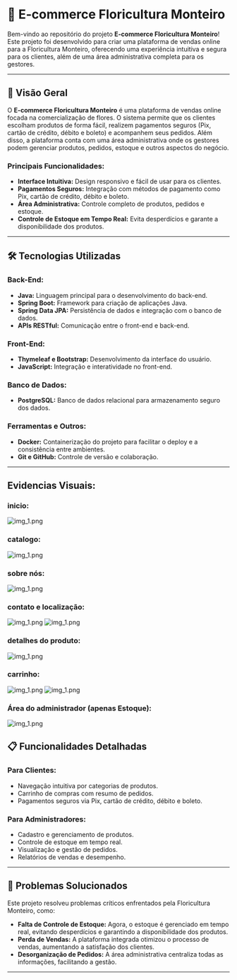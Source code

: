 # 🌸 E-commerce Floricultura Monteiro

Bem-vindo ao repositório do projeto **E-commerce Floricultura Monteiro**! Este projeto foi desenvolvido para criar uma plataforma de vendas online para a Floricultura Monteiro, oferecendo uma experiência intuitiva e segura para os clientes, além de uma área administrativa completa para os gestores.

---

## 🚀 Visão Geral

O **E-commerce Floricultura Monteiro** é uma plataforma de vendas online focada na comercialização de flores. O sistema permite que os clientes escolham produtos de forma fácil, realizem pagamentos seguros (Pix, cartão de crédito, débito e boleto) e acompanhem seus pedidos. Além disso, a plataforma conta com uma área administrativa onde os gestores podem gerenciar produtos, pedidos, estoque e outros aspectos do negócio.

### Principais Funcionalidades:
- **Interface Intuitiva:** Design responsivo e fácil de usar para os clientes.
- **Pagamentos Seguros:** Integração com métodos de pagamento como Pix, cartão de crédito, débito e boleto.
- **Área Administrativa:** Controle completo de produtos, pedidos e estoque.
- **Controle de Estoque em Tempo Real:** Evita desperdícios e garante a disponibilidade dos produtos.

---

## 🛠️ Tecnologias Utilizadas

### Back-End:
- **Java:** Linguagem principal para o desenvolvimento do back-end.
- **Spring Boot:** Framework para criação de aplicações Java.
- **Spring Data JPA:** Persistência de dados e integração com o banco de dados.
- **APIs RESTful:** Comunicação entre o front-end e back-end.

### Front-End:
- **Thymeleaf e Bootstrap:** Desenvolvimento da interface do usuário.
- **JavaScript:** Integração e interatividade no front-end.

### Banco de Dados:
- **PostgreSQL:** Banco de dados relacional para armazenamento seguro dos dados.

### Ferramentas e Outros:
- **Docker:** Containerização do projeto para facilitar o deploy e a consistência entre ambientes.
- **Git e GitHub:** Controle de versão e colaboração.

---
## Evidencias Visuais: 
### inicio:
![img_1.png](inicio.png)

### catalogo:
![img_1.png](catalogo.png)

### sobre nós: 
![img_1.png](sobrenos.png)

### contato e localização:
![img_1.png](cttELocalizacao1.png)
![img_1.png](cttELocalizacao2.png)

### detalhes do produto:
![img_1.png](detalhes.png)

### carrinho: 
![img_1.png](carrinho1.png)
![img_1.png](carrinho2.png)

### Área do administrador (apenas Estoque):
![img_1.png](adminEstoque.png)

## 📋 Funcionalidades Detalhadas

### Para Clientes:
- Navegação intuitiva por categorias de produtos.
- Carrinho de compras com resumo de pedidos.
- Pagamentos seguros via Pix, cartão de crédito, débito e boleto.

### Para Administradores:
- Cadastro e gerenciamento de produtos.
- Controle de estoque em tempo real.
- Visualização e gestão de pedidos.
- Relatórios de vendas e desempenho.

---

## 🎯 Problemas Solucionados

Este projeto resolveu problemas críticos enfrentados pela Floricultura Monteiro, como:
- **Falta de Controle de Estoque:** Agora, o estoque é gerenciado em tempo real, evitando desperdícios e garantindo a disponibilidade dos produtos.
- **Perda de Vendas:** A plataforma integrada otimizou o processo de vendas, aumentando a satisfação dos clientes.
- **Desorganização de Pedidos:** A área administrativa centraliza todas as informações, facilitando a gestão.

---
